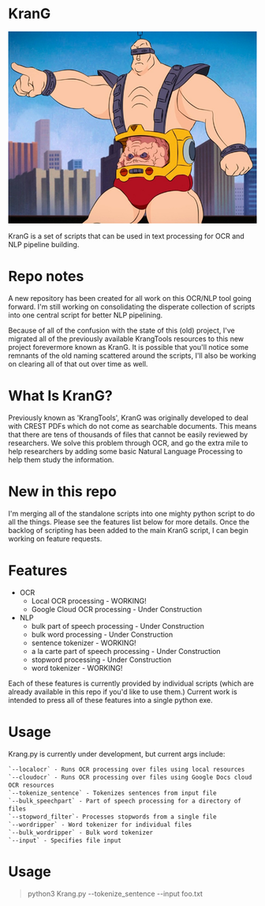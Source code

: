 # KranG
![Krang](images/krang.jpg)

KranG is a set of scripts that can be used in text processing for OCR and NLP pipeline building.

# Repo notes
A new repository has been created for all work on this OCR/NLP tool going forward. I'm still working on consolidating the disperate collection
of scripts into one central script for better NLP pipelining.

Because of all of the confusion with the state of this (old) project, I've migrated all of the previously available KrangTools resources to this
new project forevermore known as KranG. It is possible that you'll notice some remnants of the old naming scattered around the scripts, I'll also
be working on clearing all of that out over time as well.

# What Is KranG?
Previously known as 'KrangTools', KranG was originally developed to deal with CREST PDFs which do not come as searchable documents. This means that there
are tens of thousands of files that cannot be easily reviewed by researchers. We solve this problem through OCR, and go the 
extra mile to help researchers by adding some basic Natural Language Processing to help them study the information.

# New in this repo
I'm merging all of the standalone scripts into one mighty python script to do all the things. Please see the features list below
for more details. Once the backlog of scripting has been added to the main KranG script, I can begin working on feature requests.
 
# Features
* OCR
    * Local OCR processing - WORKING!
    * Google Cloud OCR processing - Under Construction
* NLP
    * bulk part of speech processing - Under Construction
    * bulk word processing - Under Construction
    * sentence tokenizer - WORKING!
    * a la carte part of speech processing - Under Construction
    * stopword processing - Under Construction
    * word tokenizer - WORKING!

Each of these features is currently provided by individual scripts (which are already available in this repo if you'd like to use them.)
Current work is intended to press all of these features into a single python exe.

# Usage
Krang.py is currently under development, but current args include:
```
`--localocr` - Runs OCR processing over files using local resources
`--cloudocr` - Runs OCR processing over files using Google Docs cloud OCR resources
`--tokenize_sentence` - Tokenizes sentences from input file
`--bulk_speechpart` - Part of speech processing for a directory of files
`--stopword_filter`- Processes stopwords from a single file
`--wordripper` - Word tokenizer for individual files
`--bulk_wordripper` - Bulk word tokenizer
`--input` - Specifies file input
```
# Usage

>python3 Krang.py --tokenize_sentence --input foo.txt
